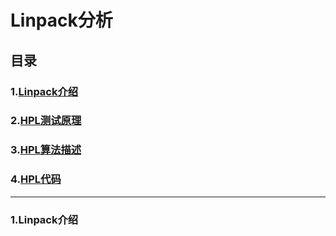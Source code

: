 # **Linpack分析**

## 目录

### **1.[Linpack介绍](#Linpack介绍)**

### **2.[HPL测试原理](#)**

### **3.[HPL算法描述](#)**

### **4.[HPL代码](#)**



---

### **1.Linpack介绍**

